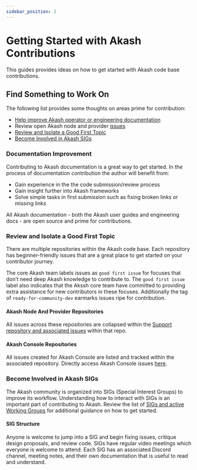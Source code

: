 ```yaml
---
sidebar_position: 2
---
```


# Getting Started with Akash Contributions

This guides provides ideas on how to get started with Akash code base contributions.

## Find Something to Work On

The following list provides some thoughts on areas prime for contribution:

* [Help improve Akash operator or engineering documentation](getting-started.md#documentation-improvement)
* Review open Akash node and provider [issues](https://github.com/akash-network/support/issues)
* [Review and Isolate a Good First Topic](getting-started.md#review-and-isolate-a-good-first-topic)
* [Become Involved in Akash SIGs](getting-started.md#become-involved-in-akash-sigs)

### Documentation Improvement

Contributing to Akash documentation is a great way to get started.  In the process of documentation contribution the author will benefit from:

* Gain experience in the the code submission/review process
* Gain insight further into Akash frameworks
* Solve simple tasks in first submission such as fixing broken links or missing links

All Akash documentation - both the Akash user guides and engineering docs - are open source and prime for contributions.

### Review and Isolate a Good First Topic

There are multiple repositories within the Akash code base. Each repository has beginner-friendly issues that are a great place to get started on your contributor journey. &#x20;

The core Akash team labels issues as  `good first issue` for focuses that don’t need deep Akash knowledge to contribute to. The `good first issue` label also indicates that the Akssh core team have committed to providing extra assistance for new contributors in these focuses.   Additionally the tag of `ready-for-community-dev` earmarks issues ripe for contribution.

#### Akash Node And Provider Repositories

All issues across these repositories are collapsed within the [Support repository and associated issues](https://github.com/akash-network/support/issues) within that repo.

#### Akash Console Repositories

All issues created for Akash Console are listed and tracked within the associated repository.  Directly access Akash Console issues [here](https://github.com/akash-network/console/issues).

### Become Involved in Akash SIGs

The Akash community is organized into SIGs (Special Interest Groups) to improve its workflow. Understanding how to interact with SIGs is an important part of contributing to Akash. Review the list of [SIGs and active Working Groups](https://github.com/akash-network/community#community-groups) for additional guidance on how to get started.

#### SIG Structure

Anyone is welcome to jump into a SIG and begin fixing issues, critique design proposals, and review code. SIGs have regular video meetings which everyone is welcome to attend. Each SIG has an associated Discord channel, meeting notes, and their own documentation that is useful to read and understand.






